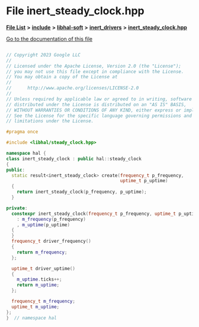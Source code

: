 

# File inert\_steady\_clock.hpp

[**File List**](files.md) **>** [**include**](dir_cba0faac6e93618a6e2539705915bd70.md) **>** [**libhal-soft**](dir_d4bad6877cf31bc2d39b696d7a305013.md) **>** [**inert\_drivers**](dir_140c0a66abe76384f84bfc7661372b14.md) **>** [**inert\_steady\_clock.hpp**](inert__steady__clock_8hpp.md)

[Go to the documentation of this file](inert__steady__clock_8hpp.md)

```C++

// Copyright 2023 Google LLC
//
// Licensed under the Apache License, Version 2.0 (the "License");
// you may not use this file except in compliance with the License.
// You may obtain a copy of the License at
//
//      http://www.apache.org/licenses/LICENSE-2.0
//
// Unless required by applicable law or agreed to in writing, software
// distributed under the License is distributed on an "AS IS" BASIS,
// WITHOUT WARRANTIES OR CONDITIONS OF ANY KIND, either express or implied.
// See the License for the specific language governing permissions and
// limitations under the License.

#pragma once

#include <libhal/steady_clock.hpp>

namespace hal {
class inert_steady_clock : public hal::steady_clock
{
public:
  static result<inert_steady_clock> create(frequency_t p_frequency,
                                           uptime_t p_uptime)
  {
    return inert_steady_clock(p_frequency, p_uptime);
  }

private:
  constexpr inert_steady_clock(frequency_t p_frequency, uptime_t p_uptime)
    : m_frequency(p_frequency)
    , m_uptime(p_uptime)
  {
  }
  frequency_t driver_frequency()
  {
    return m_frequency;
  };

  uptime_t driver_uptime()
  {
    m_uptime.ticks++;
    return m_uptime;
  };

  frequency_t m_frequency;
  uptime_t m_uptime;
};
}  // namespace hal

```


